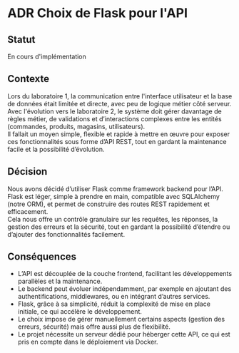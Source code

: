 # ADR Choix de Flask pour l'API

## Statut  
En cours d'implémentation

## Contexte  
Lors du laboratoire 1, la communication entre l'interface utilisateur et la base de données était limitée et directe, avec peu de logique métier côté serveur. Avec l'évolution vers le laboratoire 2, le système doit gérer davantage de règles métier, de validations et d’interactions complexes entre les entités (commandes, produits, magasins, utilisateurs).  
Il fallait un moyen simple, flexible et rapide à mettre en œuvre pour exposer ces fonctionnalités sous forme d’API REST, tout en gardant la maintenance facile et la possibilité d’évolution.

## Décision  
Nous avons décidé d’utiliser Flask comme framework backend pour l’API. Flask est léger, simple à prendre en main, compatible avec SQLAlchemy (notre ORM), et permet de construire des routes REST rapidement et efficacement.  
Cela nous offre un contrôle granulaire sur les requêtes, les réponses, la gestion des erreurs et la sécurité, tout en gardant la possibilité d’étendre ou d’ajouter des fonctionnalités facilement.

## Conséquences  
- L’API est découplée de la couche frontend, facilitant les développements parallèles et la maintenance.  
- Le backend peut évoluer indépendamment, par exemple en ajoutant des authentifications, middlewares, ou en intégrant d’autres services.  
- Flask, grâce à sa simplicité, réduit la complexité de mise en place initiale, ce qui accélère le développement.  
- Le choix impose de gérer manuellement certains aspects (gestion des erreurs, sécurité) mais offre aussi plus de flexibilité.  
- Le projet nécessite un serveur dédié pour héberger cette API, ce qui est pris en compte dans le déploiement via Docker.
